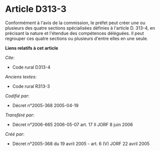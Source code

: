 # Article D313-3

Conformément à l'avis de la commission, le préfet peut créer une ou plusieurs des quatre sections spécialisées définies à
l'article D. 313-4, en précisant la nature et l'étendue des compétences déléguées. Il peut regrouper ces quatre sections ou
plusieurs d'entre elles en une seule.

**Liens relatifs à cet article**

_Cite_:

  - Code rural D313-4

_Anciens textes_:

  - Code rural R313-3

_Codifié par_:

  - Décret n°2005-368 2005-04-19

_Transféré par_:

  - Décret n°2006-665 2006-05-07 art. 17 II JORF 8 juin 2006

_Créé par_:

  - Décret n°2005-368 du 19 avril 2005 - art. 6 (V) JORF 22 avril 2005
